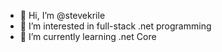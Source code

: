 - 👋 Hi, I’m @stevekrile
- 👀 I’m interested in full-stack .net programming
- 🌱 I’m currently learning .net Core

<!---
stevekrile/stevekrile is a ✨ special ✨ repository because its `README.md` (this file) appears on your GitHub profile.
You can click the Preview link to take a look at your changes.
--->
